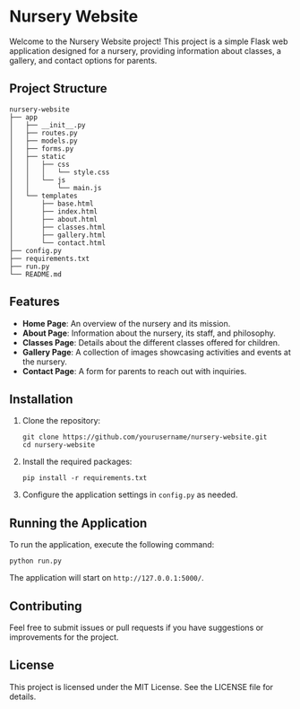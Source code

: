 # Nursery Website

Welcome to the Nursery Website project! This project is a simple Flask web application designed for a nursery, providing information about classes, a gallery, and contact options for parents.

## Project Structure

```
nursery-website
├── app
│   ├── __init__.py
│   ├── routes.py
│   ├── models.py
│   ├── forms.py
│   ├── static
│   │   ├── css
│   │   │   └── style.css
│   │   └── js
│   │       └── main.js
│   └── templates
│       ├── base.html
│       ├── index.html
│       ├── about.html
│       ├── classes.html
│       ├── gallery.html
│       └── contact.html
├── config.py
├── requirements.txt
├── run.py
└── README.md
```

## Features

- **Home Page**: An overview of the nursery and its mission.
- **About Page**: Information about the nursery, its staff, and philosophy.
- **Classes Page**: Details about the different classes offered for children.
- **Gallery Page**: A collection of images showcasing activities and events at the nursery.
- **Contact Page**: A form for parents to reach out with inquiries.

## Installation

1. Clone the repository:
   ```
   git clone https://github.com/yourusername/nursery-website.git
   cd nursery-website
   ```

2. Install the required packages:
   ```
   pip install -r requirements.txt
   ```

3. Configure the application settings in `config.py` as needed.

## Running the Application

To run the application, execute the following command:
```
python run.py
```

The application will start on `http://127.0.0.1:5000/`.

## Contributing

Feel free to submit issues or pull requests if you have suggestions or improvements for the project.

## License

This project is licensed under the MIT License. See the LICENSE file for details.